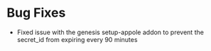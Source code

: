 # Bug Fixes

- Fixed issue with the genesis setup-appole addon to prevent the secret_id from expiring every 90 minutes